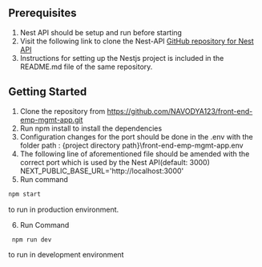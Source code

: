 ## Prerequisites
1. Nest API should be setup and run before starting
2. Visit the following link to clone the Nest-API [GitHub repository for Nest API](https://github.com/NAVODYA123/nestjs-firebase.git)
3. Instructions for setting up the Nestjs project is included in the README.md file of the same repository.

## Getting Started

1.  Clone the repository from https://github.com/NAVODYA123/front-end-emp-mgmt-app.git
2.  Run npm install to install the dependencies
3.	Configuration changes for the port should be done in the .env with the folder path :
{project directory path}\front-end-emp-mgmt-app\.env
4.	The following line of aforementioned file should be amended with the correct port which is used by the Nest API(default: 3000)
NEXT_PUBLIC_BASE_URL='http://localhost:3000'
5.	Run command 

```bash 
npm start 
``` 
to run in production environment.

6. Run Command 
```bash
 npm run dev 
 ```
to run in development environment